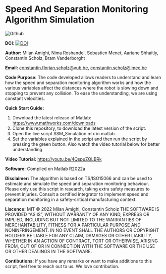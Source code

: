 # Speed And Separation Monitoring Algorithm Simulation
![Github](https://user-images.githubusercontent.com/102663526/203436526-38d3060c-2118-4cb6-a193-d23d8e8548f8.png)

**DOI**: [![DOI](https://zenodo.org/badge/569459286.svg)](https://zenodo.org/badge/latestdoi/569459286)

**Author:** Milan Amighi, Nima Roshandel, Sebastien Menet, Aariane Shhaitly, Constantin Scholz, Bram Vanderborght

**Email:** constantin.florian.scholz@vub.be, constantin.scholz@imec.be

**Code Purpose:** The code developed allows readers to understand and learn how the speed and separation monitoring algorithm works and how the various variables affect the distances where the robot is slowing down and stopping to prevent any collision. To ease the understanding, we are using constant velocities.

**Quick Start Guide:**
1. Download the latest release of Matlab: https://www.mathworks.com/downloads
2. Clone this repository, to download the latest version of the script.
3. Open the live script SSM_Simulation.mlx in matlab.
4. Set the variables explained in the script and then run the script by pressing the green button. Also watch the video tutorial below for better understanding. 

**Video Tutorial:** https://youtu.be/4QspuZQLBRk

**Software:** Compiled on Matlab R2022a

**Disclaimer:** The algorithm is based on TS/ISO15066 and can be used to estimate and simulate the speed and separation monitoring behaviour. Please only use this script in research, taking extra safety measures to prevent injuries. Consult a certified integrator to implement speed and separation monitoring in a safety-critical manufacturing context.  

**Liscence:** MIT © 2022 Milan Amighi, Constantin Scholz THE SOFTWARE IS PROVIDED “AS IS”, WITHOUT WARRANTY OF ANY KIND, EXPRESS OR IMPLIED, INCLUDING BUT NOT LIMITED TO THE WARRANTIES OF MERCHANTABILITY, FITNESS FOR A PARTICULAR PURPOSE AND NONINFRINGEMENT. IN NO EVENT SHALL THE AUTHORS OR COPYRIGHT HOLDERS BE LIABLE FOR ANY CLAIM, DAMAGES OR OTHER LIABILITY, WHETHER IN AN ACTION OF CONTRACT, TORT OR OTHERWISE, ARISING FROM, OUT OF OR IN CONNECTION WITH THE SOFTWARE OR THE USE OR OTHER DEALINGS IN THE SOFTWARE.

**Contibutions**: If you have any remarks or want to make additions to this script, feel free to reach out to us. We love contribution.
